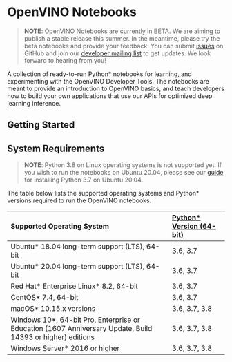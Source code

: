 # OpenVINO Notebooks

> **NOTE**: OpenVINO Notebooks are currently in BETA. We are aiming to publish a stable release this summer. In the meantime, please try the beta notebooks and provide your feedback. You can submit [issues](https://github.com/openvinotoolkit/openvino_notebooks/issues) on GitHub and join our [developer mailing list](https://software.seek.intel.com/training-stay-connected?elqTrackId=13146d7df93d41b196ebe04ef50e996f&elq=00000000000000000000000000000000&elqaid=34317&elqat=2&elqCampaignId=) to get updates. We look forward to hearing from you!

A collection of ready-to-run Python\* notebooks for learning, and experimenting with the OpenVINO Developer Tools. The notebooks are meant to provide an introduction to OpenVINO basics, and teach developers how to build your own applications that use our APIs for optimized deep learning inference.

## Getting Started

## System Requirements

> **NOTE**: Python 3.8 on Linux operating systems is not supported yet. If you wish to run the notebooks on Ubuntu 20.04, please see our [guide](wiki_url) for installing Python 3.7 on Ubuntu 20.04.

The table below lists the supported operating systems and Python\* versions required to run the OpenVINO notebooks.

| Supported Operating System                                                                                  | [Python\* Version (64-bit)](https://www.python.org/) |
| :---------------------------------------------------------------------------------------------------------- | :--------------------------------------------------- |
| Ubuntu\* 18.04 long-term support (LTS), 64-bit                                                              | 3.6, 3.7                                             |
| Ubuntu\* 20.04 long-term support (LTS), 64-bit                                                              | 3.6, 3.7                                             |
| Red Hat* Enterprise Linux* 8.2, 64-bit                                                                      | 3.6, 3.7                                             |
| CentOS\* 7.4, 64-bit                                                                                        | 3.6, 3.7                                             |
| macOS\* 10.15.x versions                                                                                    | 3.6, 3.7, 3.8                                        |
| Windows 10\*, 64-bit Pro, Enterprise or Education (1607 Anniversary Update, Build 14393 or higher) editions | 3.6, 3.7, 3.8                                        |
| Windows Server\* 2016 or higher                                                                             | 3.6, 3.7, 3.8                                        |

